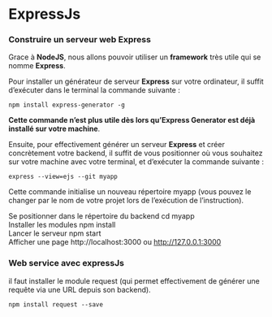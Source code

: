# ExpressJs

### Construire un serveur web Express


Grace à **NodeJS**, nous allons pouvoir utiliser un **framework** très utile qui se nomme **Express**.

Pour installer un générateur de serveur **Express** sur votre ordinateur, il suffit d’exécuter dans le terminal la commande suivante :  

    npm install express-generator -g    

**Cette commande n’est plus utile dès lors qu’Express Generator est déjà installé sur votre machine**.

Ensuite, pour effectivement générer un serveur **Express** et créer concrètement votre backend, il suffit de vous positionner où vous souhaitez sur votre machine avec votre terminal, et d’exécuter la commande suivante :

    express --view=ejs --git myapp    

Cette commande initialise un nouveau répertoire myapp (vous pouvez le changer par le nom de votre projet lors de l’exécution de l’instruction).



Se positionner dans le répertoire du backend
    cd myapp    
Installer les modules
    npm install    
Lancer le serveur
    npm start    
Afficher une page
http://localhost:3000 ou http://127.0.0.1:3000


### Web service avec expressJs

il faut installer le module request (qui permet effectivement de générer une requête via une URL depuis son backend).

    npm install request --save    
